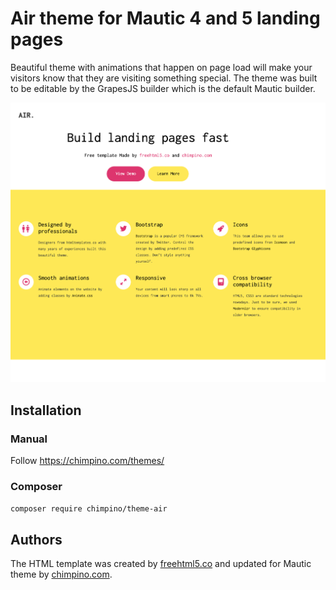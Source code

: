# Air theme for Mautic 4 and 5 landing pages

Beautiful theme with animations that happen on page load will make your visitors know that they are visiting something special. The theme was built to be editable by the GrapesJS builder which is the default Mautic builder.

![Thumbnail](https://raw.githubusercontent.com/chimpino/theme-air/main/thumbnail.png)

## Installation

### Manual

Follow https://chimpino.com/themes/

### Composer

`composer require chimpino/theme-air`

## Authors

The HTML template was created by [freehtml5.co](https://freehtml5.co/air-free-html5-bootstrap-template-for-portfolio-and-landing-pages) and updated for Mautic theme by [chimpino.com](https://chimpino.com/themes).
